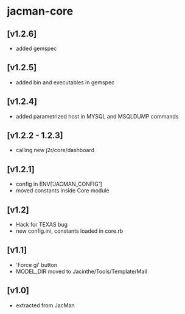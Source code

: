 # jacman-core
## [v1.2.6]
* added gemspec

## [v1.2.5]
* added bin and executables in gemspec

## [v1.2.4]
* added  parametrized host in MYSQL and MSQLDUMP commands

## [v1.2.2 - 1.2.3]
* calling new j2r/core/dashboard

## [v1.2.1]
* config in ENV['JACMAN_CONFIG']
* moved constants inside Core module

## [v1.2]
* Hack for TEXAS bug
* new config.ini, constants loaded in core.rb

## [v1.1]
* 'Force gi' button
* MODEL_DIR moved to Jacinthe/Tools/Template/Mail

## [v1.0]
* extracted from JacMan



